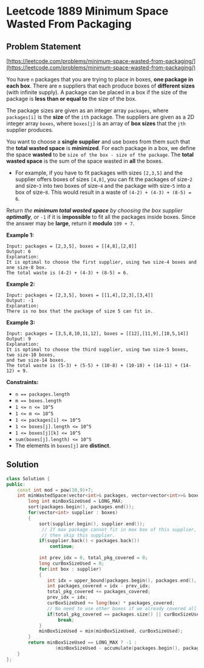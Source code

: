 # Leetcode 1889 Minimum Space Wasted From Packaging

## Problem Statement

[https://leetcode.com/problems/minimum-space-wasted-from-packaging/](https://leetcode.com/problems/minimum-space-wasted-from-packaging/)

You have `n` packages that you are trying to place in boxes, **one package in each box**. There are `m` suppliers that each produce boxes of **different sizes** \(with infinite supply\). A package can be placed in a box if the size of the package is **less than or equal to** the size of the box.

The package sizes are given as an integer array `packages`, where `packages[i]` is the **size** of the `ith` package. The suppliers are given as a 2D integer array `boxes`, where `boxes[j]` is an array of **box sizes** that the `jth` supplier produces.

You want to choose a **single supplier** and use boxes from them such that the **total wasted space** is **minimized**. For each package in a box, we define the space **wasted** to be `size of the box - size of the package`. The **total wasted space** is the sum of the space wasted in **all** the boxes.

* For example, if you have to fit packages with sizes `[2,3,5]` and the supplier offers boxes of sizes `[4,8]`, you can fit the packages of size-`2` and size-`3` into two boxes of size-`4` and the package with size-`5` into a box of size-`8`. This would result in a waste of `(4-2) + (4-3) + (8-5) = 6`.

Return _the **minimum total wasted space** by choosing the box supplier **optimally**, or_ `-1` if it is **impossible** to fit all the packages inside boxes. Since the answer may be **large**, return it **modulo** `109 + 7`.

**Example 1:**

```text
Input: packages = [2,3,5], boxes = [[4,8],[2,8]]
Output: 6
Explanation: 
It is optimal to choose the first supplier, using two size-4 boxes and one size-8 box.
The total waste is (4-2) + (4-3) + (8-5) = 6.
```

**Example 2:**

```text
Input: packages = [2,3,5], boxes = [[1,4],[2,3],[3,4]]
Output: -1
Explanation: 
There is no box that the package of size 5 can fit in.
```

**Example 3:**

```text
Input: packages = [3,5,8,10,11,12], boxes = [[12],[11,9],[10,5,14]]
Output: 9
Explanation: 
It is optimal to choose the third supplier, using two size-5 boxes, two size-10 boxes,
and two size-14 boxes.
The total waste is (5-3) + (5-5) + (10-8) + (10-10) + (14-11) + (14-12) = 9.
```

**Constraints:**

* `n == packages.length`
* `m == boxes.length`
* `1 <= n <= 10^5`
* `1 <= m <= 10^5`
* `1 <= packages[i] <= 10^5`
* `1 <= boxes[j].length <= 10^5`
* `1 <= boxes[j][k] <= 10^5`
* `sum(boxes[j].length) <= 10^5`
* The elements in `boxes[j]` are **distinct**.

## Solution

```cpp
class Solution {
public:
    const int mod = pow(10,9)+7;
    int minWastedSpace(vector<int>& packages, vector<vector<int>>& boxes) {
        long int minBoxSizeUsed = LONG_MAX;
        sort(packages.begin(), packages.end());
        for(vector<int> supplier : boxes)
        {
            sort(supplier.begin(), supplier.end());
             // If max package cannot fit in max box of this supplier,
             // then skip this supplier.
            if(supplier.back() < packages.back())
                continue;
            
            int prev_idx = 0, total_pkg_covered = 0;
            long curBoxSizeUsed = 0;
            for(int box : supplier)
            {
               int idx = upper_bound(packages.begin(), packages.end(), box) - packages.begin();
               int packages_covered = idx - prev_idx;
               total_pkg_covered += packages_covered;
               prev_idx = idx;
               curBoxSizeUsed += long(box) * packages_covered;
               // No need to use other boxes if we already covered all packages
               if(total_pkg_covered == packages.size() || curBoxSizeUsed >= minBoxSizeUsed)
                   break;
            }
            minBoxSizeUsed = min(minBoxSizeUsed, curBoxSizeUsed);
        }
        return minBoxSizeUsed == LONG_MAX ? -1 :
                  (minBoxSizeUsed - accumulate(packages.begin(), packages.end(), 0L)) % mod;
    }
};
```


